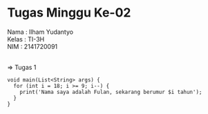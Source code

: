 # Tugas Minggu Ke-02 
Nama  : Ilham Yudantyo <br>
Kelas : TI-3H <br>
NIM   : 2141720091 <br> <br>

=> Tugas 1 
```
void main(List<String> args) {
  for (int i = 18; i >= 9; i--) {
    print('Nama saya adalah Fulan, sekarang berumur $i tahun');
  }
}
```

